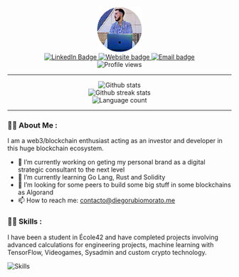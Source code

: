<!-- https://shields.io/ -->
<div id="header" align="center">
  <img src="git-pic-round.png" width="100"/>
  <div id="badges">
	<a href="https://www.linkedin.com/in/diego-rubio-morato/">
		<img src="https://img.shields.io/badge/LinkedIn-393C46?style=for-the-badge&logo=LinkedIn&logoColor=0A66C2" alt="LinkedIn Badge"/>
	</a>
	<a href="https://diegorubiomorato.me/">
		<img src="https://img.shields.io/badge/-diegorubiomorato.me-%23FBA92C" alt="Website badge"/>
	</a>
	<a href="mailto:contacto@diegorubiomorato.me">
		<img src="https://img.shields.io/badge/contacto@diegorubiomorato.me-393C46?style=for-the-badge&logo=Gmail" alt="Email badge"/>
	</a>
</div>
<img src="https://komarev.com/ghpvc/?username=zarpos&style=flat-square&color=FBA92C" 
        alt="Profile views"/>
</div>

---

<!-- https://github.com/anuraghazra/github-readme-stats -->
<div align="center">
	<img src="https://github-readme-stats.vercel.app/api?username=zarpos&count_private=true&title_color=FBA92C&text_color=FFFFFF&icon_color=FBA92C&bg_color=0D1117&hide_border=true" alt="Github stats">
</div>

<!-- To customise ^ https://github-readme-streak-stats.herokuapp.com/demo -->
<div align="center">
	<img src="https://github-readme-streak-stats.herokuapp.com?user=zarpos&hide_border=true&background=0D1117&stroke=FFFFFF&sideNums=FFFFFF&ring=FBA92C&fire=FBA92C&currStreakNum=FFFFFF&currStreakLabel=FFFFFF&sideLabels=FFFFFF&dates=555555" alt="Github streak stats">
</div>

<div align="center">
	<img src="https://github-readme-stats.vercel.app/api/top-langs/?username=zarpos&layout=compact&langs_count=6e&title_color=FBA92C&text_color=FFFFFF&icon_color=EC6576&bg_color=0D1117&hide_border=true" alt="Language count">
</div>

---

### :technologist: About Me :

I am a web3/blockchain enthusiast acting as an investor and developer in this huge blockchain ecosystem.

- 🔭 I’m currently working on geting my personal brand as a digital strategic consultant to the next level
- 🌱 I’m currently learning Go Lang, Rust and Solidity
- 🤔 I’m looking for some peers to build some big stuff in some blockchains as Algorand
- 📫 How to reach me: contacto@diegorubiomorato.me

### :biking_man: Skills :

I have been a student in École42 and have completed projects involving advanced calculations for engineering projects, machine learning with TensorFlow, Videogames, Sysadmin and custom crypto technology.

<!-- https://github.com/tandpfun/skill-icons#icons-list -->
<div align="left">
	<img src="https://skillicons.dev/icons?i=bash,c,cs,cpp,dotnet,git,github,html,js,linux,md,mysql,py,tensorflow,vim,wordpress&perline=10" alt="Skills">
</div>

